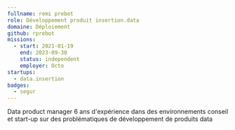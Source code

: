 ```yaml
---
fullname: remi prebot
role: Développement produit insertion.data
domaine: Déploiement
github: rprebot
missions:
  - start: 2021-01-19
    end: 2023-09-30
    status: independent
    employer: Octo
startups:
  - data.insertion
badges:
  - segur
---
```


Data product manager 
6 ans d'expérience dans des environnements conseil et start-up sur des problématiques de développement de produits data 
